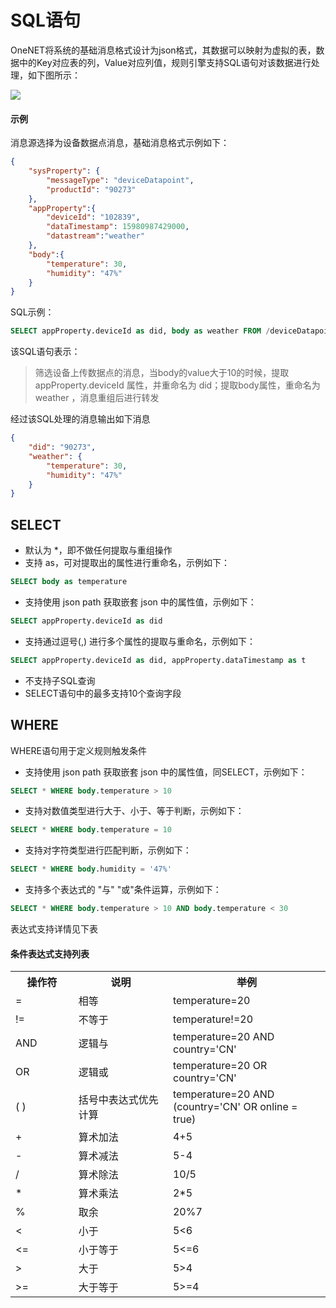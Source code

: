 # SQL语句
OneNET将系统的基础消息格式设计为json格式，其数据可以映射为虚拟的表，数据中的Key对应表的列，Value对应列值，规则引擎支持SQL语句对该数据进行处理，如下图所示：

![](/images/rule-engine/SQL.jpg)


#### 示例

消息源选择为设备数据点消息，基础消息格式示例如下：
```json
{
    "sysProperty": {
        "messageType": "deviceDatapoint",
        "productId": "90273"
    },
    "appProperty":{
        "deviceId": "102839",
        "dataTimestamp": 15980987429000,
        "datastream":"weather"
    },
    "body":{
        "temperature": 30,
        "humidity": "47%"
    }
}
```

SQL示例：
```sql
SELECT appProperty.deviceId as did, body as weather FROM /deviceDatapoint/ds WHERE body.temperature > 10
```
该SQL语句表示：
    
> 筛选设备上传数据点的消息，当body的value大于10的时候，提取 appProperty.deviceId 属性，并重命名为 did；提取body属性，重命名为weather ，消息重组后进行转发

经过该SQL处理的消息输出如下消息

```json
{
    "did": "90273",
    "weather": {
        "temperature": 30,
        "humidity": "47%"
    }
}
```

## SELECT 

- 默认为 *，即不做任何提取与重组操作
- 支持 as，可对提取出的属性进行重命名，示例如下：
```sql
SELECT body as temperature
```
- 支持使用 json path 获取嵌套 json 中的属性值，示例如下：
```sql
SELECT appProperty.deviceId as did
```
- 支持通过逗号(,) 进行多个属性的提取与重命名，示例如下：
```sql
SELECT appProperty.deviceId as did, appProperty.dataTimestamp as t
```
- 不支持子SQL查询
- SELECT语句中的最多支持10个查询字段

## WHERE

WHERE语句用于定义规则触发条件

- 支持使用 json path 获取嵌套 json 中的属性值，同SELECT，示例如下：
```sql
SELECT * WHERE body.temperature > 10
```
- 支持对数值类型进行大于、小于、等于判断，示例如下：
```sql
SELECT * WHERE body.temperature = 10
```
- 支持对字符类型进行匹配判断，示例如下：
```sql
SELECT * WHERE body.humidity = '47%'
```
- 支持多个表达式的 "与" "或"条件运算，示例如下：
```sql
SELECT * WHERE body.temperature > 10 AND body.temperature < 30
```
表达式支持详情见下表

#### 条件表达式支持列表

<table>
<tr><th width="20%">操作符</th><th width="30%">说明</th><th>举例</th></tr>
<tr><td>=</td><td>相等</td><td>temperature=20</td></tr>
<tr><td>!=</td><td>不等于</td><td>temperature!=20</td></tr>
<tr><td>AND</td><td>逻辑与</td><td>temperature=20 AND country='CN'</td></tr>
<tr><td>OR</td><td>逻辑或</td><td>temperature=20 OR country='CN'</td></tr>
<tr><td>( )</td><td>括号中表达式优先计算</td><td>temperature=20 AND (country='CN' OR online = true)</td></tr>
<tr><td>+</td><td>算术加法</td><td>4+5</td></tr>
<tr><td>-</td><td>算术减法</td><td>5-4</td></tr>
<tr><td>/</td><td>算术除法</td><td>10/5</td></tr>
<tr><td>*</td><td>算术乘法</td><td>2*5</td></tr>
<tr><td>%</td><td>取余</td><td>20%7</td></tr>
<tr><td>&lt;</td><td>小于</td><td>5&lt;6</td></tr>
<tr><td>&lt;=</td><td>小于等于</td><td>5&lt;=6</td></tr>
<tr><td>&gt;</td><td>大于</td><td>5&gt;4</td></tr>
<tr><td>&gt;=</td><td>大于等于</td><td>5&gt;=4</td></tr>
</table>